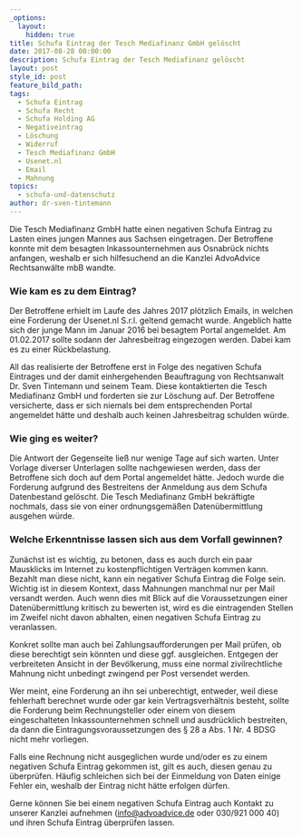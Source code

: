 ```yaml
---
_options:
  layout:
    hidden: true
title: Schufa Eintrag der Tesch Mediafinanz GmbH gelöscht
date: 2017-08-28 00:00:00
description: Schufa Eintrag der Tesch Mediafinanz gelöscht
layout: post
style_id: post
feature_bild_path:
tags:
  - Schufa Eintrag
  - Schufa Recht
  - Schufa Holding AG
  - Negativeintrag
  - Löschung
  - Widerruf
  - Tesch Mediafinanz GmbH
  - Usenet.nl
  - Email
  - Mahnung
topics:
  - schufa-und-datenschutz
author: dr-sven-tintemann
---
```



Die Tesch Mediafinanz GmbH hatte einen negativen Schufa Eintrag zu Lasten eines jungen Mannes aus Sachsen eingetragen. Der Betroffene konnte mit dem besagten Inkassounternehmen aus Osnabrück nichts anfangen, weshalb er sich hilfesuchend an die Kanzlei AdvoAdvice Rechtsanwälte mbB wandte.

### Wie kam es zu dem Eintrag?

Der Betroffene erhielt im Laufe des Jahres 2017 plötzlich Emails, in welchen eine Forderung der Usenet.nl S.r.l. geltend gemacht wurde. Angeblich hatte sich der junge Mann im Januar 2016 bei besagtem Portal angemeldet. Am 01.02.2017 sollte sodann der Jahresbeitrag eingezogen werden. Dabei kam es zu einer Rückbelastung.

All das realisierte der Betroffene erst in Folge des negativen Schufa Eintrages und der damit einhergehenden Beauftragung von Rechtsanwalt Dr. Sven Tintemann und seinem Team. Diese kontaktierten die Tesch Mediafinanz GmbH und forderten sie zur Löschung auf. Der Betroffene versicherte, dass er sich niemals bei dem entsprechenden Portal angemeldet hätte und deshalb auch keinen Jahresbeitrag schulden würde.

### Wie ging es weiter?

Die Antwort der Gegenseite ließ nur wenige Tage auf sich warten. Unter Vorlage diverser Unterlagen sollte nachgewiesen werden, dass der Betroffene sich doch auf dem Portal angemeldet hätte. Jedoch wurde die Forderung aufgrund des Bestreitens der Anmeldung aus dem Schufa Datenbestand gelöscht. Die Tesch Mediafinanz GmbH bekräftigte nochmals, dass sie von einer ordnungsgemäßen Datenübermittlung ausgehen würde.

### Welche Erkenntnisse lassen sich aus dem Vorfall gewinnen?

Zunächst ist es wichtig, zu betonen, dass es auch durch ein paar Mausklicks im Internet zu kostenpflichtigen Verträgen kommen kann. Bezahlt man diese nicht, kann ein negativer Schufa Eintrag die Folge sein. Wichtig ist in diesem Kontext, dass Mahnungen manchmal nur per Mail versandt werden. Auch wenn dies mit Blick auf die Voraussetzungen einer Datenübermittlung kritisch zu bewerten ist, wird es die eintragenden Stellen im Zweifel nicht davon abhalten, einen negativen Schufa Eintrag zu veranlassen.

Konkret sollte man auch bei Zahlungsaufforderungen per Mail prüfen, ob diese berechtigt sein könnten und diese ggf. ausgleichen. Entgegen der verbreiteten Ansicht in der Bevölkerung, muss eine normal zivilrechtliche Mahnung nicht unbedingt zwingend per Post versendet werden.

Wer meint, eine Forderung an ihn sei unberechtigt, entweder, weil diese fehlerhaft berechnet wurde oder gar kein Vertragsverhältnis besteht, sollte die Forderung beim Rechnungsteller oder einem von diesem eingeschalteten Inkassounternehmen schnell und ausdrücklich bestreiten, da dann die Eintragungsvoraussetzungen des § 28 a Abs. 1 Nr. 4 BDSG nicht mehr vorliegen.

Falls eine Rechnung nicht ausgeglichen wurde und/oder es zu einem negativen Schufa Eintrag gekommen ist, gilt es auch, diesen genau zu überprüfen. Häufig schleichen sich bei der Einmeldung von Daten einige Fehler ein, weshalb der Eintrag nicht hätte erfolgen dürfen.

Gerne können Sie bei einem negativen Schufa Eintrag auch Kontakt zu unserer Kanzlei aufnehmen (info@advoadvice.de oder 030/921 000 40) und ihren Schufa Eintrag überprüfen lassen.